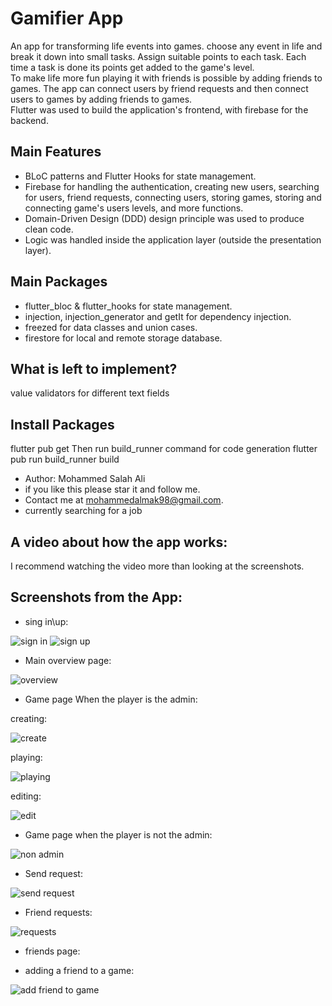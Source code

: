 # Gamifier App
An app for transforming life events into games.
choose any event in life and break it down into small tasks. Assign suitable points to each task. Each time a task is done its points get added to the game's level.\
To make life more fun playing it with friends is possible by adding friends to games. The app can connect users by friend requests and then connect users to games by adding friends to games.\
Flutter was used to build the application's frontend, with firebase for the backend.
## Main Features
* BLoC patterns and Flutter Hooks for state management.
* Firebase for handling the authentication, creating new users, searching for users, friend requests, connecting users, storing games, storing and connecting game's users levels, and more functions.
* Domain-Driven Design (DDD) design principle was used to produce clean code.
* Logic was handled inside the application layer (outside the presentation layer).
## Main Packages
* flutter_bloc & flutter_hooks for state management.
* injection, injection_generator and getIt for dependency injection.
* freezed for data classes and union cases.
* firestore for local and remote storage database.
## What is left to implement?
value validators for different text fields
## Install Packages
flutter pub get
Then run build_runner command for code generation
flutter pub run build_runner build

* Author: Mohammed Salah Ali
* if you like this please star it and follow me.
* Contact me at mohammedalmak98@gmail.com.
* currently searching for a job

## A video about how the app works:
I recommend watching the video more than looking at the screenshots.



## Screenshots from the App:
* sing in\up:

![sign in](https://user-images.githubusercontent.com/84665319/167463527-eae629b6-b6ed-491f-b916-944b17ff5918.png)
![sign up](https://user-images.githubusercontent.com/84665319/167463565-cb24c040-2738-4f79-9530-b46841ee8a7f.png)

* Main overview page:

![overview](https://user-images.githubusercontent.com/84665319/167463708-51ca7236-bbbd-4248-89d0-95c4545d0b4a.png)

* Game page When the player is the admin:

creating:

![create](https://user-images.githubusercontent.com/84665319/167463615-976ab544-eebb-4b62-ad72-be4a90002b12.png)

playing:

![playing](https://user-images.githubusercontent.com/84665319/167463748-a724bf55-1b2f-4f40-a62c-a6bfd3891eff.png)

editing:

![edit](https://user-images.githubusercontent.com/84665319/167463645-ea53ef55-9072-4370-8174-982e0dea326b.png)

* Game page when the player is not the admin:

![non admin](https://user-images.githubusercontent.com/84665319/167463681-dd34f499-f08c-4745-80e8-8c16b1b333a6.png)

* Send request:

![send request](https://user-images.githubusercontent.com/84665319/167478686-7d0e2921-3c77-4b62-a2b8-dff3a8c111a0.png)

* Friend requests:

![requests](https://user-images.githubusercontent.com/84665319/167463786-ad6f1dad-f2eb-4985-bfd1-d4c3f98c15c9.png)

* friends page:



* adding a friend to a game:

![add friend to game](https://user-images.githubusercontent.com/84665319/167463595-808430a9-fe9b-43a9-9a85-4c2cc865cb5d.png)
